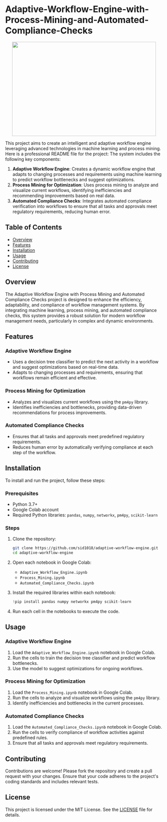 # Adaptive-Workflow-Engine-with-Process-Mining-and-Automated-Compliance-Checks
<p align="center">
  <img width="460" height="300" src="https://github.com/user-attachments/assets/a3b1543e-0eb5-4fd2-8280-9fd3342d650b"
>
</p>
This project aims to create an intelligent and adaptive workflow engine leveraging advanced technologies in machine learning and process mining.
Here is a professional README file for the project:
The system includes the following key components:

1. **Adaptive Workflow Engine**: Creates a dynamic workflow engine that adapts to changing processes and requirements using machine learning to predict workflow bottlenecks and suggest optimizations.
2. **Process Mining for Optimization**: Uses process mining to analyze and visualize current workflows, identifying inefficiencies and recommending improvements based on real data.
3. **Automated Compliance Checks**: Integrates automated compliance verification into workflows to ensure that all tasks and approvals meet regulatory requirements, reducing human error.

## Table of Contents
- [Overview](#overview)
- [Features](#features)
- [Installation](#installation)
- [Usage](#usage)
- [Contributing](#contributing)
- [License](#license)

## Overview
The Adaptive Workflow Engine with Process Mining and Automated Compliance Checks project is designed to enhance the efficiency, adaptability, and compliance of workflow management systems. By integrating machine learning, process mining, and automated compliance checks, this system provides a robust solution for modern workflow management needs, particularly in complex and dynamic environments.

## Features
### Adaptive Workflow Engine
- Uses a decision tree classifier to predict the next activity in a workflow and suggest optimizations based on real-time data.
- Adapts to changing processes and requirements, ensuring that workflows remain efficient and effective.

### Process Mining for Optimization
- Analyzes and visualizes current workflows using the `pm4py` library.
- Identifies inefficiencies and bottlenecks, providing data-driven recommendations for process improvements.

### Automated Compliance Checks
- Ensures that all tasks and approvals meet predefined regulatory requirements.
- Reduces human error by automatically verifying compliance at each step of the workflow.

## Installation
To install and run the project, follow these steps:

### Prerequisites
- Python 3.7+
- Google Colab account
- Required Python libraries: `pandas`, `numpy`, `networkx`, `pm4py`, `scikit-learn`

### Steps
1. Clone the repository:
   ```sh
   git clone https://github.com/sid1018/adaptive-workflow-engine.git
   cd adaptive-workflow-engine
   ```

2. Open each notebook in Google Colab:
   - `Adaptive_Workflow_Engine.ipynb`
   - `Process_Mining.ipynb`
   - `Automated_Compliance_Checks.ipynb`

3. Install the required libraries within each notebook:
   ```python
   !pip install pandas numpy networkx pm4py scikit-learn
   ```

4. Run each cell in the notebooks to execute the code.

## Usage
### Adaptive Workflow Engine
1. Load the `Adaptive_Workflow_Engine.ipynb` notebook in Google Colab.
2. Run the cells to train the decision tree classifier and predict workflow bottlenecks.
3. Use the model to suggest optimizations for ongoing workflows.

### Process Mining for Optimization
1. Load the `Process_Mining.ipynb` notebook in Google Colab.
2. Run the cells to analyze and visualize workflows using the `pm4py` library.
3. Identify inefficiencies and bottlenecks in the current processes.

### Automated Compliance Checks
1. Load the `Automated_Compliance_Checks.ipynb` notebook in Google Colab.
2. Run the cells to verify compliance of workflow activities against predefined rules.
3. Ensure that all tasks and approvals meet regulatory requirements.

## Contributing
Contributions are welcome! Please fork the repository and create a pull request with your changes. Ensure that your code adheres to the project's coding standards and includes relevant tests.

## License
This project is licensed under the MIT License. See the [LICENSE](LICENSE) file for details.
